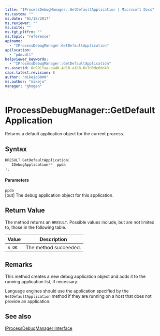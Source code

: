 ```yaml
---
title: "IProcessDebugManager::GetDefaultApplication | Microsoft Docs"
ms.custom: ""
ms.date: "01/18/2017"
ms.reviewer: ""
ms.suite: ""
ms.tgt_pltfrm: ""
ms.topic: "reference"
apiname: 
  - "IProcessDebugManager.GetDefaultApplication"
apilocation: 
  - "pdm.dll"
helpviewer_keywords: 
  - "IProcessDebugManager::GetDefaultApplication"
ms.assetid: 6c991faa-ea40-4d18-a1b8-6e7d0de6dd43
caps.latest.revision: 8
author: "mikejo5000"
ms.author: "mikejo"
manager: "ghogen"
---
```

# IProcessDebugManager::GetDefaultApplication
Returns a default application object for the current process.  
  
## Syntax  
  
```cpp
HRESULT GetDefaultApplication(  
   IDebugApplication**  ppda  
);  
```  
  
#### Parameters  
 `ppda`  
 [out] The debug application object for this application.  
  
## Return Value  
 The method returns an `HRESULT`. Possible values include, but are not limited to, those in the following table.  
  
|Value|Description|  
|-----------|-----------------|  
|`S_OK`|The method succeeded.|  
  
## Remarks  
 This method creates a new debug application object and adds it to the running application list, if necessary.  
  
 Language engines should use the application specified by the `GetDefaultApplication` method if they are running on a host that does not provide an application.  
  
## See also  
 [IProcessDebugManager Interface](../../winscript/reference/iprocessdebugmanager-interface.md)